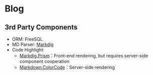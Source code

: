 # Blog

## 3rd Party Components

- ORM: FreeSQL
- MD Parser: [Markdig](https://github.com/xoofx/markdig)
- Code Highlight:
  - [Markdig.Prism](https://github.com/ilich/Markdig.Prism)：Front-end rendering, but requires server-side component cooperation
  - [Markdown.ColorCode](https://github.com/wbaldoumas/markdown-colorcode)：Server-side rendering
